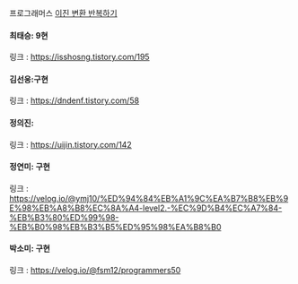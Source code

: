 프로그래머스 [이진 변환 반복하기](https://school.programmers.co.kr/learn/courses/30/lessons/70129)<br>

#### 최태승: 9현
링크 : https://isshosng.tistory.com/195

#### 김선웅:구현
링크 : https://dndenf.tistory.com/58

#### 정의진: 
링크 : https://uijin.tistory.com/142

#### 정연미: 구현
링크 : https://velog.io/@ymj10/%ED%94%84%EB%A1%9C%EA%B7%B8%EB%9E%98%EB%A8%B8%EC%8A%A4-level2.-%EC%9D%B4%EC%A7%84-%EB%B3%80%ED%99%98-%EB%B0%98%EB%B3%B5%ED%95%98%EA%B8%B0

#### 박소미: 구현
링크 : https://velog.io/@fsm12/programmers50
